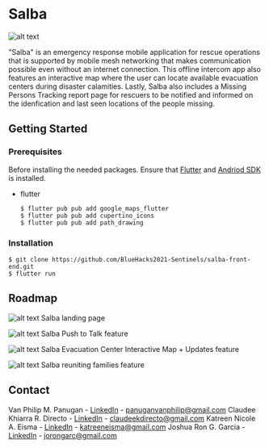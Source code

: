 # Salba

![alt text](https://github.com/BlueHacks2021-Sentinels/salba-front-end/blob/main/image/logo.png?raw=true)

"Salba" is an emergency response mobile application for rescue operations that is supported by mobile mesh networking that makes communication possible even without an internet connection. This offline intercom app also features an interactive map where the user can locate available evacuation centers during disaster calamities. Lastly, Salba also includes a Missing Persons Tracking report page for rescuers to be notified and informed on the idenfication and last seen locations of the people missing.

## Getting Started
<!-- Insert Project Description -->


### Prerequisites
Before installing the needed packages. Ensure that [Flutter](https://flutter.dev/) and [Andriod SDK](https://developer.android.com/studio) is installed.
* flutter
  ```
  $ flutter pub pub add google_maps_flutter
  $ flutter pub pub add cupertino_icons
  $ flutter pub pub add path_drawing
  ```

### Installation
  ```
  $ git clone https://github.com/BlueHacks2021-Sentinels/salba-front-end.git
  $ flutter run
  ```

## Roadmap

![alt text](https://github.com/BlueHacks2021-Sentinels/salba-front-end/blob/main/image/readme-image-assets/salba-landing.png?raw=true)
Salba landing page

![alt text](https://github.com/BlueHacks2021-Sentinels/salba-front-end/blob/main/image/readme-image-assets/salba-feature1.png?raw=true)
Salba Push to Talk feature 

![alt text](https://github.com/BlueHacks2021-Sentinels/salba-front-end/blob/main/image/readme-image-assets/salba-feature2.png?raw=true)
Salba Evacuation Center Interactive Map + Updates feature

![alt text](https://github.com/BlueHacks2021-Sentinels/salba-front-end/blob/main/image/readme-image-assets/salba-feature3.png?raw=true)
Salba reuniting families feature


<!-- CONTACT -->
## Contact
Van Philip M. Panugan - [LinkedIn](https://www.linkedin.com/in/van-philip-panugan-9a6025184/) - panuganvanphilip@gmail.com
Claudee Khiarra R. Directo - [LinkedIn](https://www.linkedin.com/in/claudeedirecto/)  - claudeekdirecto@gmail.com
Katreen Nicole A. Eisma - [LinkedIn](https://www.linkedin.com/in/katreeneisma/) - katreeneisma@gmail.com
Joshua Ron G. Garcia - [LinkedIn](https://www.linkedin.com/in/joshuarong/) - jorongarc@gmail.com
